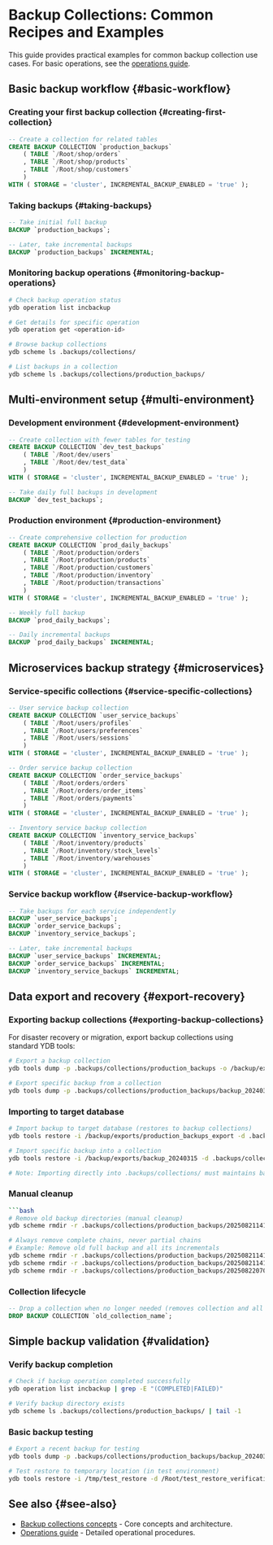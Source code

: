 # Backup Collections: Common Recipes and Examples

This guide provides practical examples for common backup collection use cases. For basic operations, see the [operations guide](../maintenance/manual/backup-collections.md).

## Basic backup workflow {#basic-workflow}

### Creating your first backup collection {#creating-first-collection}

```sql
-- Create a collection for related tables
CREATE BACKUP COLLECTION `production_backups`
    ( TABLE `/Root/shop/orders`
    , TABLE `/Root/shop/products`
    , TABLE `/Root/shop/customers`
    )
WITH ( STORAGE = 'cluster', INCREMENTAL_BACKUP_ENABLED = 'true' );
```

### Taking backups {#taking-backups}

```sql
-- Take initial full backup
BACKUP `production_backups`;

-- Later, take incremental backups
BACKUP `production_backups` INCREMENTAL;
```

### Monitoring backup operations {#monitoring-backup-operations}

```bash
# Check backup operation status
ydb operation list incbackup

# Get details for specific operation
ydb operation get <operation-id>

# Browse backup collections
ydb scheme ls .backups/collections/

# List backups in a collection
ydb scheme ls .backups/collections/production_backups/
```

## Multi-environment setup {#multi-environment}

### Development environment {#development-environment}

```sql
-- Create collection with fewer tables for testing
CREATE BACKUP COLLECTION `dev_test_backups`
    ( TABLE `/Root/dev/users`
    , TABLE `/Root/dev/test_data`
    )
WITH ( STORAGE = 'cluster', INCREMENTAL_BACKUP_ENABLED = 'true' );

-- Take daily full backups in development
BACKUP `dev_test_backups`;
```

### Production environment {#production-environment}

```sql
-- Create comprehensive collection for production
CREATE BACKUP COLLECTION `prod_daily_backups`
    ( TABLE `/Root/production/orders`
    , TABLE `/Root/production/products`
    , TABLE `/Root/production/customers`
    , TABLE `/Root/production/inventory`
    , TABLE `/Root/production/transactions`
    )
WITH ( STORAGE = 'cluster', INCREMENTAL_BACKUP_ENABLED = 'true' );

-- Weekly full backup
BACKUP `prod_daily_backups`;

-- Daily incremental backups
BACKUP `prod_daily_backups` INCREMENTAL;
```

## Microservices backup strategy {#microservices}

### Service-specific collections {#service-specific-collections}

```sql
-- User service backup collection
CREATE BACKUP COLLECTION `user_service_backups`
    ( TABLE `/Root/users/profiles`
    , TABLE `/Root/users/preferences`
    , TABLE `/Root/users/sessions`
    )
WITH ( STORAGE = 'cluster', INCREMENTAL_BACKUP_ENABLED = 'true' );

-- Order service backup collection
CREATE BACKUP COLLECTION `order_service_backups`
    ( TABLE `/Root/orders/orders`
    , TABLE `/Root/orders/order_items`
    , TABLE `/Root/orders/payments`
    )
WITH ( STORAGE = 'cluster', INCREMENTAL_BACKUP_ENABLED = 'true' );

-- Inventory service backup collection
CREATE BACKUP COLLECTION `inventory_service_backups`
    ( TABLE `/Root/inventory/products`
    , TABLE `/Root/inventory/stock_levels`
    , TABLE `/Root/inventory/warehouses`
    )
WITH ( STORAGE = 'cluster', INCREMENTAL_BACKUP_ENABLED = 'true' );
```

### Service backup workflow {#service-backup-workflow}

```sql
-- Take backups for each service independently
BACKUP `user_service_backups`;
BACKUP `order_service_backups`;
BACKUP `inventory_service_backups`;

-- Later, take incremental backups
BACKUP `user_service_backups` INCREMENTAL;
BACKUP `order_service_backups` INCREMENTAL;
BACKUP `inventory_service_backups` INCREMENTAL;
```

## Data export and recovery {#export-recovery}

### Exporting backup collections {#exporting-backup-collections}

For disaster recovery or migration, export backup collections using standard YDB tools:

```bash
# Export a backup collection
ydb tools dump -p .backups/collections/production_backups -o /backup/exports/production_backups_export

# Export specific backup from a collection
ydb tools dump -p .backups/collections/production_backups/backup_20240315_120000 -o /backup/exports/backup_20240315
```

### Importing to target database

```bash
# Import backup to target database (restores to backup collections)
ydb tools restore -i /backup/exports/production_backups_export -d .backups/collections/production_backups_restored

# Import specific backup into a collection
ydb tools restore -i /backup/exports/backup_20240315 -d .backups/collections/emergency_restore

# Note: Importing directly into .backups/collections/ must maintains backup collection structure
```

### Manual cleanup

```bash
```bash
# Remove old backup directories (manual cleanup)
ydb scheme rmdir -r .backups/collections/production_backups/20250821141425Z_full/

# Always remove complete chains, never partial chains
# Example: Remove old full backup and all its incrementals
ydb scheme rmdir -r .backups/collections/production_backups/20250821141425Z_full/
ydb scheme rmdir -r .backups/collections/production_backups/20250821141451Z_incremental/
ydb scheme rmdir -r .backups/collections/production_backups/20250822070000Z_incremental/
```

### Collection lifecycle

```sql
-- Drop a collection when no longer needed (removes collection and all backups)
DROP BACKUP COLLECTION `old_collection_name`;
```

## Simple backup validation {#validation}

### Verify backup completion

```bash
# Check if backup operation completed successfully
ydb operation list incbackup | grep -E "(COMPLETED|FAILED)"

# Verify backup directory exists
ydb scheme ls .backups/collections/production_backups/ | tail -1
```

### Basic backup testing

```bash
# Export a recent backup for testing
ydb tools dump -p .backups/collections/production_backups/backup_20240315_120000 -o /tmp/test_restore

# Test restore to temporary location (in test environment)
ydb tools restore -i /tmp/test_restore -d /Root/test_restore_verification
```

## See also {#see-also}

- [Backup collections concepts](../concepts/backup-collections.md) - Core concepts and architecture.
- [Operations guide](../maintenance/manual/backup-collections.md) - Detailed operational procedures.
